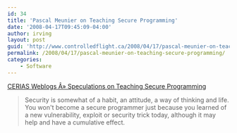 ```yaml
---
id: 34
title: 'Pascal Meunier on Teaching Secure Programming'
date: '2008-04-17T09:45:09-04:00'
author: irving
layout: post
guid: 'http://www.controlledflight.ca/2008/04/17/pascal-meunier-on-teaching-secure-programming/'
permalink: /2008/04/17/pascal-meunier-on-teaching-secure-programming/
categories:
    - Software
---
```


[CERIAS Weblogs Â» Speculations on Teaching Secure Programming](http://www.cerias.purdue.edu/weblogs/pmeunier/general/post-140/speculations-on-teaching-secure-programming/)

> Security is somewhat of a habit, an attitude, a way of thinking and life. You won't become a secure programmer just because you learned of a new vulnerability, exploit or security trick today, although it may help and have a cumulative effect.
